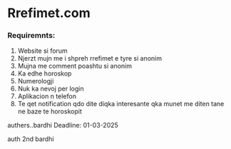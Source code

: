 # Rrefimet.com


### Requiremnts:

1. Website si forum
2. Njerzt mujn me i shpreh rrefimet e tyre si anonim
3. Mujna me comment poashtu si anonim
4. Ka edhe horoskop
5. Numerologji
6. Nuk ka nevoj per login
7. Aplikacion n telefon
8. Te qet notification qdo dite diqka interesante qka munet me diten tane ne baze te horoskopit

authers..bardhi
Deadline:
01-03-2025  

auth 2nd bardhi